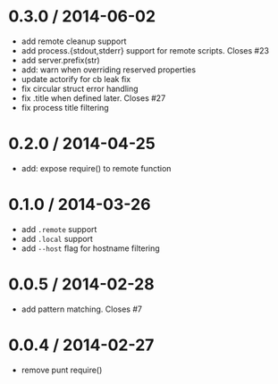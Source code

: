
0.3.0 / 2014-06-02
==================

 * add remote cleanup support
 * add process.{stdout,stderr} support for remote scripts. Closes #23
 * add server.prefix(str)
 * add: warn when overriding reserved properties
 * update actorify for cb leak fix
 * fix circular struct error handling
 * fix .title when defined later. Closes #27
 * fix process title filtering

0.2.0 / 2014-04-25
==================

 * add: expose require() to remote function

0.1.0 / 2014-03-26
==================

 * add `.remote` support
 * add `.local` support
 * add `--host` flag for hostname filtering

0.0.5 / 2014-02-28
==================

 * add pattern matching. Closes #7

0.0.4 / 2014-02-27
==================

 * remove punt require()
